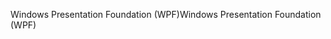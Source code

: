 <span data-ttu-id="43e13-101">Windows Presentation Foundation (WPF)</span><span class="sxs-lookup"><span data-stu-id="43e13-101">Windows Presentation Foundation (WPF)</span></span>